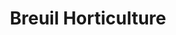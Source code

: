 ---
title: "Breuil Horticulture"
url: /saint-jean-de-bournay/breuil-horticulture/
shop: centre de jardinage
---